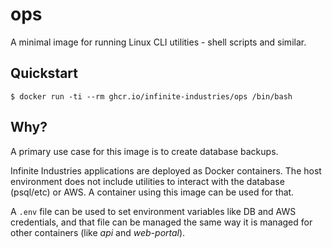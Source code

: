 # ops

A minimal image for running Linux CLI utilities - shell scripts and similar.

## Quickstart

```console
$ docker run -ti --rm ghcr.io/infinite-industries/ops /bin/bash
```

## Why?

A primary use case for this image is to create database backups.

Infinite Industries applications are deployed as Docker containers. The host
environment does not include utilities to interact with the database (psql/etc) or
AWS. A container using this image can be used for that.

A `.env` file can be used to set environment variables like DB and AWS
credentials, and that file can be managed the same way it is managed for other
containers (like *api* and *web-portal*).


